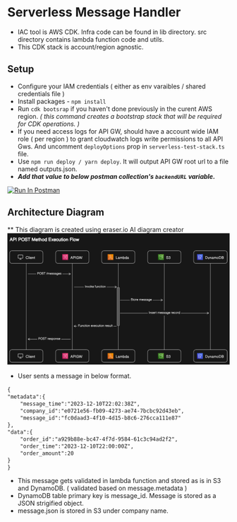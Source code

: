 # Serverless Message Handler

- IAC tool is AWS CDK. Infra code can be found in lib directory. src directory contains lambda function code and utils.
- This CDK stack is account/region agnostic.

## Setup

- Configure your IAM credentials ( either as env varaibles / shared credentials file )
- Install packages - `npm install`
- Run `cdk bootsrap` if you haven't done previously in the curent AWS region. _( this command creates a bootstrap stack that will be required for CDK operations. )_
- If you need access logs for API GW, should have a account wide IAM role ( per region ) to grant cloudwatch logs write permissions to all API Gws. And uncomment `deployOptions` prop in `serverless-test-stack.ts` file.
- Use `npm run deploy / yarn deploy`. It will output API GW root url to a file named outputs.json.
- **_Add that value to below postman collection's `backendURL` variable._**

[<img src="https://run.pstmn.io/button.svg" alt="Run In Postman" style="width: 128px; height: 32px;">](https://app.getpostman.com/run-collection/31412429-c65349a5-5c87-4269-a85a-362a0a0ec273?action=collection%2Ffork&source=rip_markdown&collection-url=entityId%3D31412429-c65349a5-5c87-4269-a85a-362a0a0ec273%26entityType%3Dcollection%26workspaceId%3D392c3a34-1b4e-4f04-8e66-5ff0349ba141)

## Architecture Diagram

\*\* This diagram is created using eraser.io AI diagram creator
![Alt text](architecture.png)

- User sents a message in below format.

```
{
"metadata":{
    "message_time":"2023-12-10T22:02:38Z",
    "company_id":"e0721e56-fb09-4273-ae74-7bcbc92d43eb",
    "message_id":"fc0daad3-4f10-4d15-b8c6-276cca111e87"
},
"data":{
    "order_id":"a929b88e-bc47-4f7d-9584-61c3c94ad2f2",
    "order_time":"2023-12-10T22:00:00Z",
    "order_amount":20
}
}
```

- This message gets validated in lambda function and stored as is in S3 and DynamoDB. ( validated based on message.metadata )
- DynamoDB table primary key is message_id. Message is stored as a JSON strigified object.
- message.json is stored in S3 under company name.
